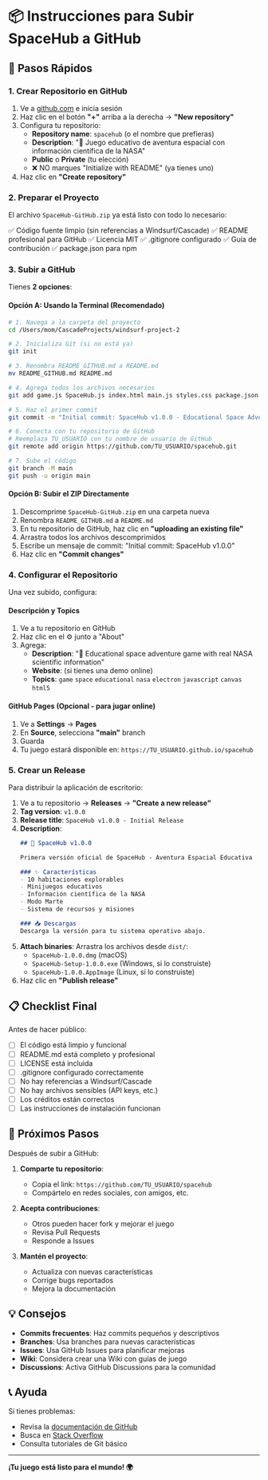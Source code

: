 # 📦 Instrucciones para Subir SpaceHub a GitHub

## 🚀 Pasos Rápidos

### 1. Crear Repositorio en GitHub

1. Ve a [github.com](https://github.com) e inicia sesión
2. Haz clic en el botón **"+"** arriba a la derecha → **"New repository"**
3. Configura tu repositorio:
   - **Repository name**: `spacehub` (o el nombre que prefieras)
   - **Description**: "🚀 Juego educativo de aventura espacial con información científica de la NASA"
   - **Public** o **Private** (tu elección)
   - ❌ NO marques "Initialize with README" (ya tienes uno)
4. Haz clic en **"Create repository"**

### 2. Preparar el Proyecto

El archivo `SpaceHub-GitHub.zip` ya está listo con todo lo necesario:

✅ Código fuente limpio (sin referencias a Windsurf/Cascade)
✅ README profesional para GitHub
✅ Licencia MIT
✅ .gitignore configurado
✅ Guía de contribución
✅ package.json para npm

### 3. Subir a GitHub

Tienes **2 opciones**:

#### Opción A: Usando la Terminal (Recomendado)

```bash
# 1. Navega a la carpeta del proyecto
cd /Users/mom/CascadeProjects/windsurf-project-2

# 2. Inicializa Git (si no está ya)
git init

# 3. Renombra README_GITHUB.md a README.md
mv README_GITHUB.md README.md

# 4. Agrega todos los archivos necesarios
git add game.js SpaceHub.js index.html main.js styles.css package.json package-lock.json README.md LICENSE CONTRIBUTING.md .gitignore

# 5. Haz el primer commit
git commit -m "Initial commit: SpaceHub v1.0.0 - Educational Space Adventure Game"

# 6. Conecta con tu repositorio de GitHub
# Reemplaza TU_USUARIO con tu nombre de usuario de GitHub
git remote add origin https://github.com/TU_USUARIO/spacehub.git

# 7. Sube el código
git branch -M main
git push -u origin main
```

#### Opción B: Subir el ZIP Directamente

1. Descomprime `SpaceHub-GitHub.zip` en una carpeta nueva
2. Renombra `README_GITHUB.md` a `README.md`
3. En tu repositorio de GitHub, haz clic en **"uploading an existing file"**
4. Arrastra todos los archivos descomprimidos
5. Escribe un mensaje de commit: "Initial commit: SpaceHub v1.0.0"
6. Haz clic en **"Commit changes"**

### 4. Configurar el Repositorio

Una vez subido, configura:

#### Descripción y Topics
1. Ve a tu repositorio en GitHub
2. Haz clic en el ⚙️ junto a "About"
3. Agrega:
   - **Description**: "🚀 Educational space adventure game with real NASA scientific information"
   - **Website**: (si tienes una demo online)
   - **Topics**: `game` `space` `educational` `nasa` `electron` `javascript` `canvas` `html5`

#### GitHub Pages (Opcional - para jugar online)
1. Ve a **Settings** → **Pages**
2. En **Source**, selecciona **"main"** branch
3. Guarda
4. Tu juego estará disponible en: `https://TU_USUARIO.github.io/spacehub`

### 5. Crear un Release

Para distribuir la aplicación de escritorio:

1. Ve a tu repositorio → **Releases** → **"Create a new release"**
2. **Tag version**: `v1.0.0`
3. **Release title**: `SpaceHub v1.0.0 - Initial Release`
4. **Description**:
   ```markdown
   ## 🚀 SpaceHub v1.0.0
   
   Primera versión oficial de SpaceHub - Aventura Espacial Educativa
   
   ### ✨ Características
   - 10 habitaciones explorables
   - Minijuegos educativos
   - Información científica de la NASA
   - Modo Marte
   - Sistema de recursos y misiones
   
   ### 📥 Descargas
   Descarga la versión para tu sistema operativo abajo.
   ```
5. **Attach binaries**: Arrastra los archivos desde `dist/`:
   - `SpaceHub-1.0.0.dmg` (macOS)
   - `SpaceHub-Setup-1.0.0.exe` (Windows, si lo construiste)
   - `SpaceHub-1.0.0.AppImage` (Linux, si lo construiste)
6. Haz clic en **"Publish release"**

## 📋 Checklist Final

Antes de hacer público:

- [ ] El código está limpio y funcional
- [ ] README.md está completo y profesional
- [ ] LICENSE está incluida
- [ ] .gitignore configurado correctamente
- [ ] No hay referencias a Windsurf/Cascade
- [ ] No hay archivos sensibles (API keys, etc.)
- [ ] Los créditos están correctos
- [ ] Las instrucciones de instalación funcionan

## 🎯 Próximos Pasos

Después de subir a GitHub:

1. **Comparte tu repositorio**:
   - Copia el link: `https://github.com/TU_USUARIO/spacehub`
   - Compártelo en redes sociales, con amigos, etc.

2. **Acepta contribuciones**:
   - Otros pueden hacer fork y mejorar el juego
   - Revisa Pull Requests
   - Responde a Issues

3. **Mantén el proyecto**:
   - Actualiza con nuevas características
   - Corrige bugs reportados
   - Mejora la documentación

## 💡 Consejos

- **Commits frecuentes**: Haz commits pequeños y descriptivos
- **Branches**: Usa branches para nuevas características
- **Issues**: Usa GitHub Issues para planificar mejoras
- **Wiki**: Considera crear una Wiki con guías de juego
- **Discussions**: Activa GitHub Discussions para la comunidad

## 📞 Ayuda

Si tienes problemas:
- Revisa la [documentación de GitHub](https://docs.github.com)
- Busca en [Stack Overflow](https://stackoverflow.com)
- Consulta tutoriales de Git básico

---

**¡Tu juego está listo para el mundo! 🌍**

